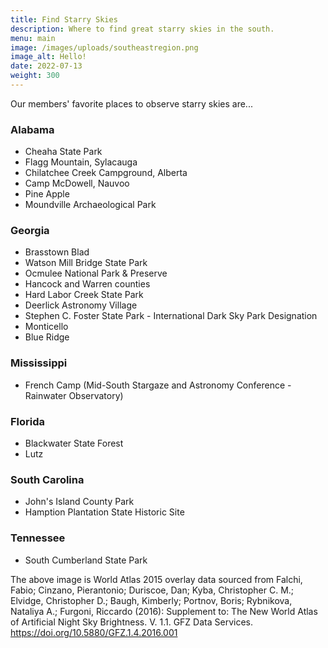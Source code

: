 ```yaml
---
title: Find Starry Skies
description: Where to find great starry skies in the south.
menu: main
image: /images/uploads/southeastregion.png
image_alt: Hello!
date: 2022-07-13
weight: 300
---
```

Our members' favorite places to observe starry skies are...

### Alabama

* Cheaha State Park
* Flagg Mountain, Sylacauga
* Chilatchee Creek Campground, Alberta
* Camp McDowell, Nauvoo 
* Pine Apple  
* Moundville Archaeological Park

### Georgia

* Brasstown Blad
* Watson Mill Bridge State Park
* Ocmulee National Park & Preserve
* Hancock and Warren counties
* Hard Labor Creek State Park
* Deerlick Astronomy Village
* Stephen C. Foster State Park - International Dark Sky Park Designation
* Monticello
* Blue Ridge

### Mississippi

* French Camp (Mid-South Stargaze and Astronomy Conference - Rainwater Observatory)

### Florida

* Blackwater State Forest
* Lutz

### South Carolina

* John's Island County Park
* Hamption Plantation State Historic Site

### Tennessee

* South Cumberland State Park

The above image is World Atlas 2015 overlay data sourced from Falchi, Fabio; Cinzano, Pierantonio; Duriscoe, Dan; Kyba, Christopher C. M.; Elvidge, Christopher D.; Baugh, Kimberly; Portnov, Boris; Rybnikova, Nataliya A.; Furgoni, Riccardo (2016): Supplement to: The New World Atlas of Artificial Night Sky Brightness. V. 1.1. GFZ Data Services. https://doi.org/10.5880/GFZ.1.4.2016.001